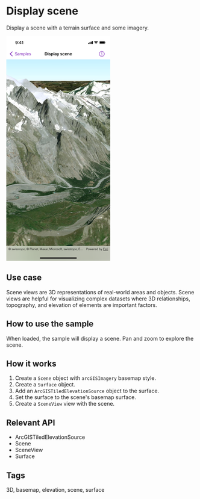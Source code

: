 # Display scene

Display a scene with a terrain surface and some imagery.

![Screenshot of display scene sample](display-scene.png)

## Use case

Scene views are 3D representations of real-world areas and objects. Scene views are helpful for visualizing complex datasets where 3D relationships, topography, and elevation of elements are important factors.

## How to use the sample

When loaded, the sample will display a scene. Pan and zoom to explore the scene.

## How it works

1. Create a `Scene` object with `arcGISImagery` basemap style.
2. Create a `Surface` object.
3. Add an `ArcGISTiledElevationSource` object to the surface.
4. Set the surface to the scene's basemap surface.
5. Create a `SceneView` view with the scene.

## Relevant API

* ArcGISTiledElevationSource
* Scene
* SceneView
* Surface

## Tags

3D, basemap, elevation, scene, surface